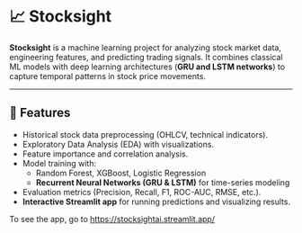 # 📈 Stocksight

**Stocksight** is a machine learning project for analyzing stock market data, engineering features, and predicting trading signals. It combines classical ML models with deep learning architectures (**GRU and LSTM networks**) to capture temporal patterns in stock price movements.

---

## 🚀 Features

- Historical stock data preprocessing (OHLCV, technical indicators).  
- Exploratory Data Analysis (EDA) with visualizations.  
- Feature importance and correlation analysis.  
- Model training with:
  - Random Forest, XGBoost, Logistic Regression  
  - **Recurrent Neural Networks (GRU & LSTM)** for time-series modeling  
- Evaluation metrics (Precision, Recall, F1, ROC-AUC, RMSE, etc.).  
- **Interactive Streamlit app** for running predictions and visualizing results.  

To see the app, go to https://stocksightai.streamlit.app/
